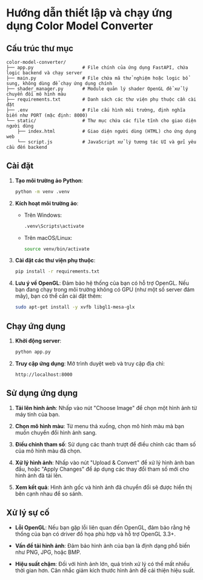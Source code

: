 # Hướng dẫn thiết lập và chạy ứng dụng Color Model Converter

## Cấu trúc thư mục

```
color-model-converter/
├── app.py                  # File chính của ứng dụng FastAPI, chứa logic backend và chạy server
├── main.py                 # File chứa mã thử nghiệm hoặc logic bổ sung, không dùng để chạy ứng dụng chính
├── shader_manager.py       # Module quản lý shader OpenGL để xử lý chuyển đổi mô hình màu
├── requirements.txt        # Danh sách các thư viện phụ thuộc cần cài đặt
├── .env                    # File cấu hình môi trường, định nghĩa biến như PORT (mặc định: 8000)
└── static/                 # Thư mục chứa các file tĩnh cho giao diện người dùng
    ├── index.html          # Giao diện người dùng (HTML) cho ứng dụng web
    └── script.js           # JavaScript xử lý tương tác UI và gửi yêu cầu đến backend
```

## Cài đặt

1. **Tạo môi trường ảo Python**:
   ```bash
   python -m venv .venv
   ```

2. **Kích hoạt môi trường ảo**:
   - Trên Windows:
     ```bash
     .venv\Scripts\activate
     ```
   - Trên macOS/Linux:
     ```bash
     source venv/bin/activate
     ```

3. **Cài đặt các thư viện phụ thuộc**:
   ```bash
   pip install -r requirements.txt
   ```

4. **Lưu ý về OpenGL**: Đảm bảo hệ thống của bạn có hỗ trợ OpenGL. Nếu bạn đang chạy trong môi trường không có GPU (như một số server đám mây), bạn có thể cần cài đặt thêm:
   ```bash
   sudo apt-get install -y xvfb libgl1-mesa-glx
   ```

## Chạy ứng dụng

1. **Khởi động server**:
   ```bash
   python app.py
   ```

2. **Truy cập ứng dụng**: Mở trình duyệt web và truy cập địa chỉ:
   ```
   http://localhost:8000
   ```

## Sử dụng ứng dụng

1. **Tải lên hình ảnh**: Nhấp vào nút "Choose Image" để chọn một hình ảnh từ máy tính của bạn.

2. **Chọn mô hình màu**: Từ menu thả xuống, chọn mô hình màu mà bạn muốn chuyển đổi hình ảnh sang.

3. **Điều chỉnh tham số**: Sử dụng các thanh trượt để điều chỉnh các tham số của mô hình màu đã chọn.

4. **Xử lý hình ảnh**: Nhấp vào nút "Upload & Convert" để xử lý hình ảnh ban đầu, hoặc "Apply Changes" để áp dụng các thay đổi tham số mới cho hình ảnh đã tải lên.

5. **Xem kết quả**: Hình ảnh gốc và hình ảnh đã chuyển đổi sẽ được hiển thị bên cạnh nhau để so sánh.

## Xử lý sự cố

- **Lỗi OpenGL**: Nếu bạn gặp lỗi liên quan đến OpenGL, đảm bảo rằng hệ thống của bạn có driver đồ họa phù hợp và hỗ trợ OpenGL 3.3+.

- **Vấn đề tải hình ảnh**: Đảm bảo hình ảnh của bạn là định dạng phổ biến như PNG, JPG, hoặc BMP.

- **Hiệu suất chậm**: Đối với hình ảnh lớn, quá trình xử lý có thể mất nhiều thời gian hơn. Cân nhắc giảm kích thước hình ảnh để cải thiện hiệu suất.
